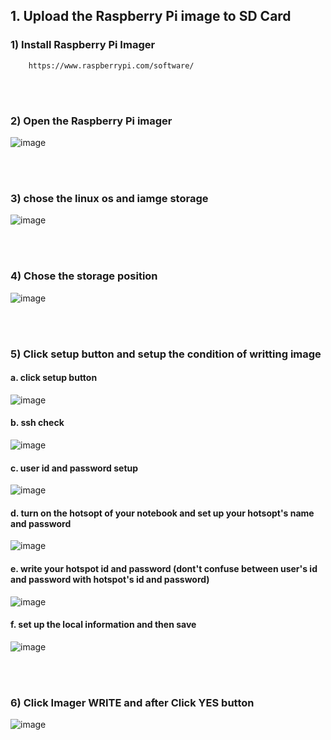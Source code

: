 
## 1. Upload the Raspberry Pi image to SD Card

### 1) Install Raspberry Pi Imager 
     
        https://www.raspberrypi.com/software/

<br/><br/>

### 2) Open the Raspberry Pi imager 

![image](https://user-images.githubusercontent.com/122161666/224117043-bd2c259e-f43f-4d0c-b747-ffbbe6a11af5.png)

<br/><br/>

### 3) chose the linux os and iamge storage

![image](https://user-images.githubusercontent.com/122161666/224123619-1b4cc3d2-98a6-4190-880f-5825aa519ea0.png)

<br/><br/>

### 4) Chose the storage position

![image](https://user-images.githubusercontent.com/122161666/224197821-85ea0d5f-a754-4258-9395-8a9771b5668c.png)

<br/><br/>

### 5) Click setup button and setup the condition of writting image 

#### a. click setup button
![image](https://user-images.githubusercontent.com/122161666/224269418-cf7d3c13-1961-400b-8008-55d407553822.png)

#### b. ssh check
![image](https://user-images.githubusercontent.com/122161666/224268656-dab385ee-8ff8-48a5-9bb5-1c6239b1351b.png)

#### c. user id and password setup
![image](https://user-images.githubusercontent.com/122161666/224269613-0788cda1-20ad-44e5-bc1a-bfd1f9c9bf7a.png)

#### d. turn on the hotsopt of your notebook and set up your hotsopt's name and password

![image](https://user-images.githubusercontent.com/122161666/224271786-760439ba-f4bc-4089-a216-dc56679da3ae.png)

#### e. write your hotspot id and password (dont't confuse between user's id and password with hotspot's id and password) 

![image](https://user-images.githubusercontent.com/122161666/224271230-ca6a4516-7c53-4644-a8ac-12af3f71fca1.png)

#### f. set up the local information and then save

![image](https://user-images.githubusercontent.com/122161666/224271505-f72ef45d-c1a8-4095-8cf9-296a207c1404.png)

<br/><br/>
### 6) Click Imager WRITE  and after Click YES button

![image](https://user-images.githubusercontent.com/122161666/224272228-46751289-6bd9-40ab-b44e-97c6191cbb98.png)













